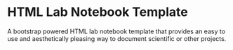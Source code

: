 # HTML Lab Notebook Template

A bootstrap powered HTML lab notebook template that provides an easy to use and aesthetically pleasing way to document scientific or other projects. 
